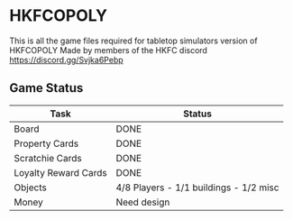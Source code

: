 # HKFCOPOLY
This is all the game files required for tabletop simulators version of HKFCOPOLY
Made by members of the HKFC discord https://discord.gg/Svjka6Pebp

## Game Status
| Task | Status |
| --- | ----------- |
| Board | DONE |
| Property Cards | DONE |
| Scratchie Cards | DONE |
| Loyalty Reward Cards | DONE |
| Objects | 4/8 Players - 1/1 buildings - 1/2 misc |
| Money | Need design |
